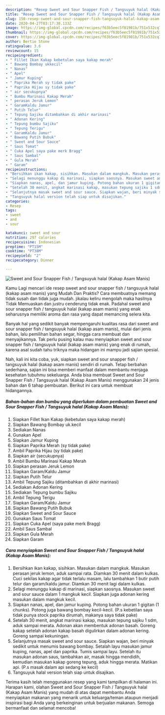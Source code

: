 ```yaml
---
description: "Resep Sweet and Sour Snapper Fish / Tangsuyuk halal (Kakap Asam Manis) | Cara Buat Sweet and Sour Snapper Fish / Tangsuyuk halal (Kakap Asam Manis) Yang Lezat Sekali"
title: "Resep Sweet and Sour Snapper Fish / Tangsuyuk halal (Kakap Asam Manis) | Cara Buat Sweet and Sour Snapper Fish / Tangsuyuk halal (Kakap Asam Manis) Yang Lezat Sekali"
slug: 150-resep-sweet-and-sour-snapper-fish-tangsuyuk-halal-kakap-asam-manis-cara-buat-sweet-and-sour-snapper-fish-tangsuyuk-halal-kakap-asam-manis-yang-lezat-sekali
date: 2020-04-27T03:17:30.133Z
image: https://img-global.cpcdn.com/recipes/f63b5eec5f81981b/751x532cq70/sweet-and-sour-snapper-fish-tangsuyuk-halal-kakap-asam-manis-foto-resep-utama.jpg
thumbnail: https://img-global.cpcdn.com/recipes/f63b5eec5f81981b/751x532cq70/sweet-and-sour-snapper-fish-tangsuyuk-halal-kakap-asam-manis-foto-resep-utama.jpg
cover: https://img-global.cpcdn.com/recipes/f63b5eec5f81981b/751x532cq70/sweet-and-sour-snapper-fish-tangsuyuk-halal-kakap-asam-manis-foto-resep-utama.jpg
author: Bertie Stone
ratingvalue: 3.6
reviewcount: 15
recipeingredient:
- " Fillet Ikan Kakap kebetulan saya kakap merah"
- " Bawang Bombay ukkecil"
- " Nanas"
- " Apel"
- " Jamur Kuping"
- " Paprika Merah sy tidak pake"
- " Paprika Hijau sy tidak pake"
- " air secukupnya"
- " Bumbu Marinasi Kakap Merah"
- " perasan Jeruk Lemon"
- " GaramKaldu Jamur"
- " Putih Telur"
- " Tepung Sajiku ditambahkan di akhir marinasi"
- " Adonan Kering"
- " Tepung bumbu Sajiku"
- " Tepung Terigu"
- " GaramKaldu Jamur"
- " Bawang Putih Bubuk"
- " Sweet and Sour Sauce"
- " Saus Tomat"
- " Cuka Apel saya pake merk Bragg"
- " Saus Sambal"
- " Gula Merah"
- " Garam"
recipeinstructions:
- "Bersihkan ikan kakap, sisihkan. Masukan dalam mangkuk. Masukan perasan jeruk lemon, aduk sampai rata. Diamkan 30 menit dalam kulkas. Cuci sekilas kakap agar tidak terlalu masam, lalu tambahkan 1 butir putih telur dan garam/kaldu jamur. Diamkan 30 menit lagi dalam kulkas."
- "Selagi menunggu kakap di marinasi, siapkan saosnya. Masukan sweet and sour sauce dalam 1 mangkuk kecil. Siapkan juga adonan kering masukan dalam mangkuk kecil."
- "Siapkan nanas, apel, dan jamur kuping. Potong bahan ukuran 1 gigitan (1 chunks). Potong juga bawang bombay kecil-kecil. (P.s kebetilan saya tidak punya stock paprika dirumah, makanya saya tidak pake)"
- "Setelah 30 menit, angkat marinasi kakap, masukan tepung sajiku 1 sdm, aduk sampai merata. Adonan akan membentuk adonan basah. Goreng kakap setelah adonan kakap basah digulirkan dalam adonan kering. Goreng sampai kekuningan."
- "Selanjutnya masak sweet and sour sauce. Siapkan wajan, beri minyak sedikit untuk menumis bawang bombay. Setalah layu masukan jamur kuping, nanas, apel dan paprika. Tumis sampai layu. Setelah itu masukan adonan saus, tambahkan air, masak hingga mendidih, kemudian masukan kakap goreng tepung, aduk hingga merata. Matikan api. (P.s masak dalam api sedang ke kecil)"
- "Tangsuyuk halal version telah siap untuk disajikan."
categories:
- Resep
tags:
- sweet
- and
- sour

katakunci: sweet and sour 
nutrition: 297 calories
recipecuisine: Indonesian
preptime: "PT15M"
cooktime: "PT38M"
recipeyield: "2"
recipecategory: Dinner

---
```



![Sweet and Sour Snapper Fish / Tangsuyuk halal (Kakap Asam Manis)](https://img-global.cpcdn.com/recipes/f63b5eec5f81981b/751x532cq70/sweet-and-sour-snapper-fish-tangsuyuk-halal-kakap-asam-manis-foto-resep-utama.jpg)

Kamu Lagi mencari ide resep sweet and sour snapper fish / tangsuyuk halal (kakap asam manis) yang Mudah Dan Praktis? Cara membuatnya memang tidak susah dan tidak juga mudah. jikalau keliru mengolah maka hasilnya Tidak Memuaskan dan justru cenderung tidak enak. Padahal sweet and sour snapper fish / tangsuyuk halal (kakap asam manis) yang enak seharusnya memiliki aroma dan rasa yang dapat memancing selera kita.

Banyak hal yang sedikit banyak mempengaruhi kualitas rasa dari sweet and sour snapper fish / tangsuyuk halal (kakap asam manis), mulai dari jenis bahan, lalu pemilihan bahan segar, hingga cara membuat dan menyajikannya. Tak perlu pusing kalau mau menyiapkan sweet and sour snapper fish / tangsuyuk halal (kakap asam manis) yang enak di rumah, karena asal sudah tahu triknya maka hidangan ini mampu jadi sajian spesial.




Nah, kali ini kita coba, yuk, siapkan sweet and sour snapper fish / tangsuyuk halal (kakap asam manis) sendiri di rumah. Tetap berbahan sederhana, sajian ini bisa memberi manfaat dalam membantu menjaga kesehatan tubuhmu sekeluarga. Anda bisa membuat Sweet and Sour Snapper Fish / Tangsuyuk halal (Kakap Asam Manis) menggunakan 24 jenis bahan dan 6 tahap pembuatan. Berikut ini cara untuk membuat hidangannya.

<!--inarticleads1-->

##### Bahan-bahan dan bumbu yang diperlukan dalam pembuatan Sweet and Sour Snapper Fish / Tangsuyuk halal (Kakap Asam Manis):

1. Siapkan  Fillet Ikan Kakap (kebetulan saya kakap merah)
1. Siapkan  Bawang Bombay uk.kecil
1. Sediakan  Nanas
1. Gunakan  Apel
1. Siapkan  Jamur Kuping
1. Siapkan  Paprika Merah (sy tidak pake)
1. Ambil  Paprika Hijau (sy tidak pake)
1. Siapkan  air (secukupnya)
1. Ambil  Bumbu Marinasi Kakap Merah
1. Siapkan  perasan Jeruk Lemon
1. Siapkan  Garam/Kaldu Jamur
1. Siapkan  Putih Telur
1. Ambil  Tepung Sajiku (ditambahkan di akhir marinasi)
1. Sediakan  Adonan Kering
1. Sediakan  Tepung bumbu Sajiku
1. Ambil  Tepung Terigu
1. Siapkan  Garam/Kaldu Jamur
1. Siapkan  Bawang Putih Bubuk
1. Siapkan  Sweet and Sour Sauce
1. Gunakan  Saus Tomat
1. Siapkan  Cuka Apel (saya pake merk Bragg)
1. Ambil  Saus Sambal
1. Siapkan  Gula Merah
1. Siapkan  Garam




<!--inarticleads2-->

##### Cara menyiapkan Sweet and Sour Snapper Fish / Tangsuyuk halal (Kakap Asam Manis):

1. Bersihkan ikan kakap, sisihkan. Masukan dalam mangkuk. Masukan perasan jeruk lemon, aduk sampai rata. Diamkan 30 menit dalam kulkas. Cuci sekilas kakap agar tidak terlalu masam, lalu tambahkan 1 butir putih telur dan garam/kaldu jamur. Diamkan 30 menit lagi dalam kulkas.
1. Selagi menunggu kakap di marinasi, siapkan saosnya. Masukan sweet and sour sauce dalam 1 mangkuk kecil. Siapkan juga adonan kering masukan dalam mangkuk kecil.
1. Siapkan nanas, apel, dan jamur kuping. Potong bahan ukuran 1 gigitan (1 chunks). Potong juga bawang bombay kecil-kecil. (P.s kebetilan saya tidak punya stock paprika dirumah, makanya saya tidak pake)
1. Setelah 30 menit, angkat marinasi kakap, masukan tepung sajiku 1 sdm, aduk sampai merata. Adonan akan membentuk adonan basah. Goreng kakap setelah adonan kakap basah digulirkan dalam adonan kering. Goreng sampai kekuningan.
1. Selanjutnya masak sweet and sour sauce. Siapkan wajan, beri minyak sedikit untuk menumis bawang bombay. Setalah layu masukan jamur kuping, nanas, apel dan paprika. Tumis sampai layu. Setelah itu masukan adonan saus, tambahkan air, masak hingga mendidih, kemudian masukan kakap goreng tepung, aduk hingga merata. Matikan api. (P.s masak dalam api sedang ke kecil)
1. Tangsuyuk halal version telah siap untuk disajikan.




Terima kasih telah menggunakan resep yang kami tampilkan di halaman ini. Harapan kami, olahan Sweet and Sour Snapper Fish / Tangsuyuk halal (Kakap Asam Manis) yang mudah di atas dapat membantu Anda menyiapkan makanan yang menarik untuk keluarga/teman ataupun menjadi inspirasi bagi Anda yang berkeinginan untuk berjualan makanan. Semoga bermanfaat dan selamat mencoba!
